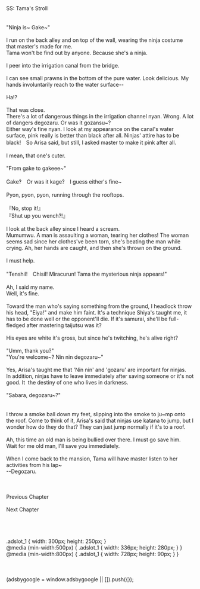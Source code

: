 <br/>
<br/>
SS: Tama's Stroll<br/>
<br/>
 <br/>
"Ninja is~ Gake~"<br/>
<br/>
I run on the back alley and on top of the wall, wearing the ninja costume that master's made for me.<br/>
Tama won't be find out by anyone. Because she's a ninja.<br/>
<br/>
I peer into the irrigation canal from the bridge.<br/>
<br/>
I can see small prawns in the bottom of the pure water. Look delicious. My hands involuntarily reach to the water surface--<br/>
<br/>
Ha!?<br/>
<br/>
That was close.<br/>
There's a lot of dangerous things in the irrigation channel nyan. Wrong. A lot of dangers degozaru. Or was it gozansu~?<br/>
Either way's fine nyan. I look at my appearance on the canal's water surface, pink really is better than black after all. Ninjas' attire has to be black!　So Arisa said, but still, I asked master to make it pink after all.<br/>
<br/>
I mean, that one's cuter.<br/>
<br/>
"From gake to gakeee~"<br/>
<br/>
Gake?　Or was it kage?　I guess either's fine~<br/>
<TLN: Gake=cliff, kage=shadow.><br/>
Pyon, pyon, pyon, running through the rooftops.<br/>
<br/>
『No, stop it!』<br/>
『Shut up you wench?!』<br/>
<br/>
I look at the back alley since I heard a scream.<br/>
Mumumwu. A man is assaulting a woman, tearing her clothes! The woman seems sad since her clothes've been torn, she's beating the man while crying. Ah, her hands are caught, and then she's thrown on the ground.<br/>
<br/>
I must help.<br/>
<br/>
"Tenshil!　Chisil! Miracurun! Tama the mysterious ninja appears!"<br/>
<br/>
Ah, I said my name.<br/>
Well, it's fine.<br/>
<br/>
Toward the man who's saying something from the ground, I headlock throw his head, "Eiya!" and make him faint. It's a technique Shiya's taught me, it has to be done well or the opponent'll die. If it's samurai, she'll be full-fledged after mastering taijutsu was it?<br/>
<br/>
His eyes are white it's gross, but since he's twitching, he's alive right?<br/>
<br/>
"Umm, thank you?"<br/>
"You're welcome~? Nin nin degozaru~"<br/>
<br/>
Yes, Arisa's taught me that 'Nin nin' and 'gozaru' are important for ninjas.<br/>
In addition, ninjas have to leave immediately after saving someone or it's not good. It  the destiny of one who lives in darkness.<br/>
<br/>
"Sabara, degozaru~?"<br/>
<TLN: Should've been 'saraba', meaning farewell><br/>
<br/>
I throw a smoke ball down my feet, slipping into the smoke to ju~mp onto the roof. Come to think of it, Arisa's said that ninjas use katana to jump, but I wonder how do they do that? They can just jump normally if it's to a roof.<br/>
<br/>
Ah, this time an old man is being bullied over there. I must go save him.<br/>
Wait for me old man, I'll save you immediately.<br/>
<br/>
When I come back to the mansion, Tama will have master listen to her activities from his lap~<br/>
--Degozaru.<br/>
<br/>
<br/>
<br/>
Previous Chapter <br/>
<br/>
Next Chapter<br/>
<br/>
<br/>
<br/>
<br/>
.adslot_1 { width: 300px; height: 250px; }<br/>
@media (min-width:500px) { .adslot_1 { width: 336px; height: 280px; } }<br/>
@media (min-width:800px) { .adslot_1 { width: 728px; height: 90px; } }<br/>
<br/>
<br/>
<br/>
(adsbygoogle = window.adsbygoogle || []).push({});<br/>
<br/>
<br/>
<br/>
<br/>
